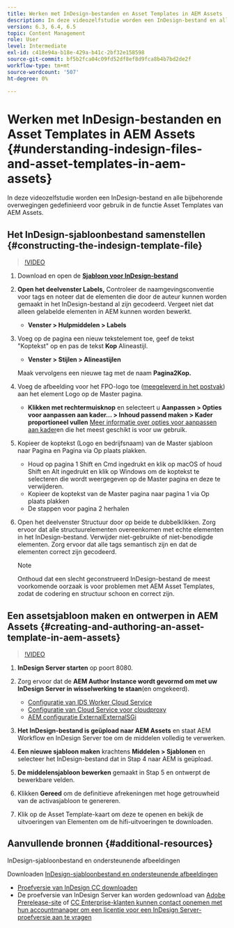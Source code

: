 ```yaml
---
title: Werken met InDesign-bestanden en Asset Templates in AEM Assets
description: In deze videozelfstudie worden een InDesign-bestand en alle bijbehorende overwegingen gedefinieerd voor gebruik in de functie Asset Templates van AEM Assets.
version: 6.3, 6.4, 6.5
topic: Content Management
role: User
level: Intermediate
exl-id: c418e94a-b18e-429a-b41c-2bf32e158598
source-git-commit: bf5b2fca04c09fd52df8ef8d9fca8b4b7bd2de2f
workflow-type: tm+mt
source-wordcount: '507'
ht-degree: 0%

---
```


# Werken met InDesign-bestanden en Asset Templates in AEM Assets {#understanding-indesign-files-and-asset-templates-in-aem-assets}

In deze videozelfstudie worden een InDesign-bestand en alle bijbehorende overwegingen gedefinieerd voor gebruik in de functie Asset Templates van AEM Assets.

## Het InDesign-sjabloonbestand samenstellen {#constructing-the-indesign-template-file}

>[!VIDEO](https://video.tv.adobe.com/v/19293/?quality=9&learn=on)

1. Download en open de [**Sjabloon voor InDesign-bestand**](assets/asset-templates-tutorial-video--supporting-files.zip)
2. **Open het deelvenster Labels,** Controleer de naamgevingsconventie voor tags en noteer dat de elementen die door de auteur kunnen worden gemaakt in het InDesign-bestand al zijn gecodeerd. Vergeet niet dat alleen gelabelde elementen in AEM kunnen worden bewerkt.

   * **Venster > Hulpmiddelen > Labels**

3. Voeg op de pagina een nieuw tekstelement toe, geef de tekst &quot;Koptekst&quot; op en pas de tekst **Kop** Alineastijl.

   * **Venster > Stijlen > Alineastijlen**

   Maak vervolgens een nieuwe tag met de naam **Pagina2Kop.**

4. Voeg de afbeelding voor het FPO-logo toe ([meegeleverd in het postvak](assets/asset-templates-tutorial-video--supporting-files.zip)) aan het element Logo op de Master pagina.

   * **Klikken met rechtermuisknop** en selecteert u **Aanpassen > Opties voor aanpassen aan kader... > Inhoud passend maken > Kader proportioneel vullen**
   [Meer informatie over opties voor aanpassen aan kader](https://helpx.adobe.com/indesign/using/frames-objects.html#fitting_objects_to_frames)en die het meest geschikt is voor uw gebruik.

5. Kopieer de koptekst (Logo en bedrijfsnaam) van de Master sjabloon naar Pagina en Pagina via Op plaats plakken.

   * Houd op pagina 1 Shift en Cmd ingedrukt en klik op macOS of houd Shift en Alt ingedrukt en klik op Windows om de koptekst te selecteren die wordt weergegeven op de Master pagina en deze te verwijderen.
   * Kopieer de koptekst van de Master pagina naar pagina 1 via Op plaats plakken
   * De stappen voor pagina 2 herhalen

6. Open het deelvenster Structuur door op beide te dubbelklikken. Zorg ervoor dat alle structuurelementen overeenkomen met echte elementen in het InDesign-bestand. Verwijder niet-gebruikte of niet-benodigde elementen. Zorg ervoor dat alle tags semantisch zijn en dat de elementen correct zijn gecodeerd.

   >[!NOTE]
   >
   >Onthoud dat een slecht geconstrueerd InDesign-bestand de meest voorkomende oorzaak is voor problemen met AEM Asset Templates, zodat de codering en structuur schoon en correct zijn.

## Een assetsjabloon maken en ontwerpen in AEM Assets {#creating-and-authoring-an-asset-template-in-aem-assets}

>[!VIDEO](https://video.tv.adobe.com/v/19294/?quality=9&learn=on)

1. **InDesign Server starten** op poort 8080.
2. Zorg ervoor dat de **AEM Author Instance wordt gevormd om met uw InDesign Server in wisselwerking te staan**(en omgekeerd).

   * [Configuratie van IDS Worker Cloud Service](http://localhost:4502/etc/cloudservices/proxy/ids.html)
   * [Configuratie van Cloud Service voor cloudproxy](http://localhost:4502/etc/cloudservices/proxy.html)
   * [AEM configuratie ExternalExternalSGi](http://localhost:4502/system/console/configMgr)

3. **Het InDesign-bestand is geüpload naar AEM Assets** en staat AEM Workflow en InDesign Server toe om de middelen volledig te verwerken.
4. **Een nieuwe sjabloon maken** krachtens **Middelen > Sjablonen** en selecteer het InDesign-bestand dat in Stap 4 naar AEM is geüpload.
5. **De middelensjabloon bewerken** gemaakt in Stap 5 en ontwerpt de bewerkbare velden.
6. Klikken **Gereed** om de definitieve afrekeningen met hoge getrouwheid van de activasjabloon te genereren.
7. Klik op de Asset Template-kaart om deze te openen en bekijk de uitvoeringen van Elementen om de hifi-uitvoeringen te downloaden.

## Aanvullende bronnen {#additional-resources}

InDesign-sjabloonbestand en ondersteunende afbeeldingen

Downloaden [InDesign-sjabloonbestand en ondersteunende afbeeldingen](assets/asset-templates-tutorial-video--supporting-files-1.zip)

* [Proefversie van InDesign CC downloaden](https://creative.adobe.com/products/download/indesign)
* De proefversie van InDesign Server kan worden gedownload van [Adobe Prerelease-site](https://www.adobeprerelease.com/) of [CC Enterprise-klanten kunnen contact opnemen met hun accountmanager om een licentie voor een InDesign Server-proefversie aan te vragen](https://www.adobe.com/products/indesignserver/faq.html)
